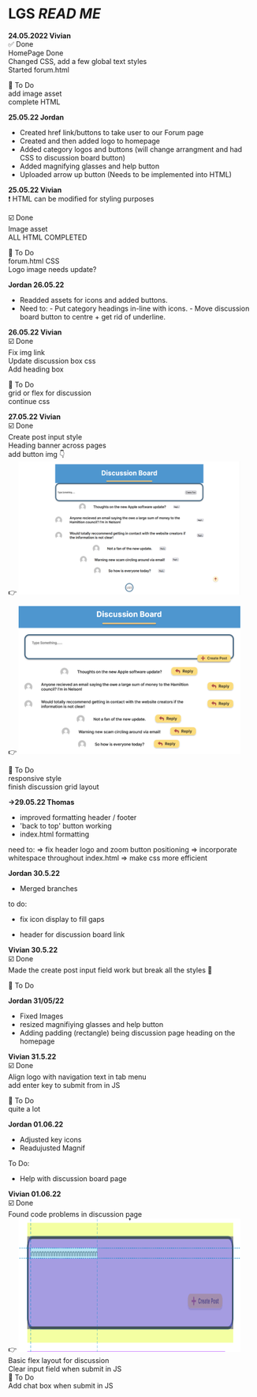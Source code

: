 # LGS *READ ME* 

**24.05.2022 Vivian**  
:white_check_mark: Done   
    HomePage Done     
    Changed CSS, add a few global text styles   
    Started forum.html   
   
:white_square_button: To Do  
    add image asset   
    complete HTML    
 
**25.05.22 Jordan**
- Created href link/buttons to take user to our Forum page 
- Created and then added logo to homepage
- Added category logos and buttons (will change arrangment and had CSS to discussion board button)
- Added magnifying glasses and help button
- Uploaded arrow up button (Needs to be implemented into HTML)

**25.05.22 Vivian**   
:heavy_exclamation_mark: HTML can be modified for styling purposes   

:ballot_box_with_check: Done   
    Image asset   
    ALL HTML COMPLETED   

:black_square_button: To Do   
    forum.html CSS   
    Logo image needs update?  
    
**Jordan 26.05.22**

- Readded assets for icons and added buttons. 
- Need to:
      - Put category headings in-line with icons.
      - Move discussion board button to centre + get rid of underline.   

**26.05.22 Vivian**   
:ballot_box_with_check: Done   
    Fix img link  
    Update discussion box css  
    Add heading box    

:white_square_button: To Do   
    grid or flex for discussion  
  continue css  

**27.05.22 Vivian**   
:ballot_box_with_check: Done   
    Create post input style  
    Heading banner across pages  
    add button img  :point_down:  
   :point_right: <img src="/process/process.2.png" alt="process" width="450" height="270">  
    
 :point_right:  <img src="/process/process.1.png" alt="process" width="450" height="300">  

:white_square_button: To Do   
    responsive style  
    finish discussion grid layout  


**->29.05.22 Thomas**
- improved formatting header / footer 
- 'back to top' button working
- index.html formatting

need to:
=> fix header logo and zoom button positioning
=> incorporate whitespace throughout index.html
=> make css more efficient

**Jordan 30.5.22**

- Merged branches

to do:

- fix icon display to fill gaps

- header for discussion board link



**Vivian 30.5.22**  
:ballot_box_with_check: Done    
    Made the create post input field work but break all the styles :imp:  

:white_square_button: To Do   

**Jordan 31/05/22**

- Fixed Images 
- resized magnifiying glasses and help button
- Adding padding (rectangle) being discussion page heading on the homepage  

**Vivian 31.5.22**  
:ballot_box_with_check: Done    
    Align logo with navigation text in tab menu   
    add enter key to submit from in JS   

:white_square_button: To Do  
    quite a lot  

**Jordan 01.06.22**

- Adjusted key icons
- Readujusted Magnif

To Do:

- Help with discussion board page  

**Vivian 01.06.22**  
:ballot_box_with_check: Done    
    Found code problems in discussion page  
    :point_right: <img src="/process/process.3.png" alt="process" width="450" height="270">   
    Basic flex layout for discussion  
    Clear input field when submit in JS  
:white_square_button: To Do  
    Add chat box when submit in JS  
